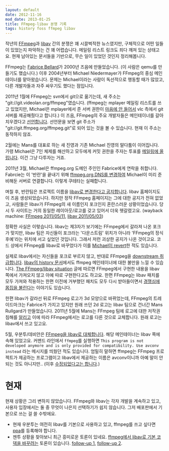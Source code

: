 ```yaml
---
layout: default
date: 2012-11-16
mod_date: 2013-01-25
title: FFmpeg-libav 분쟁 기록
tags: history foss ffmpeg libav
---
```


작년의 [FFmpeg](http://ffmpeg.org/)과 [libav](http://libav.org/) 간의 분쟁은
꽤 시끌벅적한 뉴스였지만,
구체적으로 어떤 일들이 있었는지 파악하는 건 꽤 어렵습니다.
메일링 리스트 링크도 죄다 깨져 있는 상태고요.
현재 남아있는 문서들을 기반으로, 무슨 일이 있었던 것인지 정리해봅니다.

FFmpeg는 [Fabrice Bellard](http://www.bellard.org/)가 2000년 즈음에 만들었습니다.
(이 사람은 qemu를 만들기도 했습니다.)
이후 2004년부터 Michael Niedermayer가 FFmpeg의 중심 메인테이너를 맡아왔습니다.
문제는 Michael이라는 사람이 독선적으로 행동할 때가 많았고,
다른 개발자들과 자주 싸우기도 했다는 점입니다.

2011년 1월에 FFmpeg는 svn에서 git으로 옮기는데,
새 주소는 "git://git.videolan.org/ffmpeg"였습니다.
(ffmpeg는 mplayer 메일링 리스트를 쓰고 있었지만,
Michael은 mplayer에서 준 서버 권한이 [마음에 안 들어서](http://lists.mplayerhq.hu/pipermail/mplayer-dev-eng/2011-March/067913.html) vlc 측에서 git 서버를 제공해줬다고 합니다.)
이 즈음, FFmpeg의 주요 개발자들은 메인테이너를 갈아치우겠다고
[선언합니다](http://article.gmane.org/gmane.comp.video.ffmpeg.devel/123868).
선언문을 보면 git 주소가 "git://git.ffmpeg.org/ffmpeg.git"로 되어 있는 것을 볼 수 있습니다. 현재 이 주소는 동작하지 않죠.

2월에는 Mans를 대표로 하는 새 진영과 기존 Michael 진영의 말다툼이 이어집니다.
가령 Michael은 7인 체제를 해산하고 모두에게 커밋 권한을 주자는 투표를
[메일링에 올립니다](http://lists.mplayerhq.hu/pipermail/ffmpeg-devel/2011-February/102966.html).
이건 그냥 다투자는 거죠.

2011년 3월, Michael은 ffmpeg.org 도메인 주인인 Fabrice에게 연락을 취합니다.
Fabrcie는 이 '반란'을 끝내기 위해
[ffmpeg.org DNS를 변경하여](http://article.gmane.org/gmane.comp.video.ffmpeg.devel/129721)
Michael이 미리 준비해둔 서버로 연결합니다.
이렇게 쿠테타는 실패합니다.

며칠 후, 반란팀은 프로젝트 이름을
[libav로 변경한다고 공지합니다](http://article.gmane.org/gmane.comp.video.ffmpeg.devel/129579).
libav 홈페이지도 이 즈음 생성되었습니다.
하지만 정작 FFmpeg 홈페이지는 그에 대한 공지가 전혀 없었고,
사람들은 libav가 FFmpeg의 새 이름인지 포크인지 혼란스러운 상황이었습니다.
당시 두 사이트는 거의 동일한 레이아웃/로고를 갖고 있어서 더욱 헷갈렸고요.
(wayback machine:
[FFmpeg 2011/05/11](http://web.archive.org/web/20110511074952/http://www.ffmpeg.org/),
[libav 2011/05/03](http://web.archive.org/web/20110503201254/http://libav.org/))

정확한 사실은 이렇습니다. libav는 제3자가 보기에는 FFmpeg에서 갈라져 나온 포크가 맞지만,
libav 팀은 자신들이 포크라는 '다운스트림' 위치가 아니라 'FFmpeg의 정식 후예'라는 위치에 서고 싶었던 것입니다.
그래서 저런 괴상한 공지가 나온 것이고요.
코드 상에서 FFmpeg를 libav로 바꾸었다가
이를 [Michael이 revert](https://github.com/FFmpeg/FFmpeg/commit/c0b1bc8d1797355c4f65ae4c488705b98cf9c8e9)한 적도 있습니다.

실제로 libav에서는 자신들을 포크로 부르지 않고,
반대로 FFmpeg을 [downstream 취급합니다](https://lists.libav.org/pipermail/libav-devel/2012-May/028461.html).
[libav의 history 문서](http://libav.org/about.html)에서도 ffmpeg 메인테이너에 대한 불만을 느낄 수 있습니다.
[The FFmpeg/libav situation](http://blog.pkh.me/p/13-the-FFmpeg-libav-situation.html) 글에 따르면
FFmpeg에서 구현한 내용을 libav 쪽에서 가져오지 않고 아예 따로 구현한다고도 하고요.
한편 FFmpeg는 libav 패치를 모두 가져와 적용하는 한편 이전에 거부했던 패치도 모두 다시 받아들이면서
[경쟁심에 몸집을 불린다](http://codecs.multimedia.cx/?p=370)는 이야기도 있습니다.

한편 libav가 갈라선 뒤로 FFmpeg 로고가 3d 모양으로 바뀌었는데,
FFmpeg의 트레이드마크는 Fabrice가 가지고 있지만
원래 쓰던 2d 로고는 libav 팀으로 건너간 Mans Rullgard가 만들었습니다.
2011년 5월에 Mans는 FFmpeg 팀에 로고에 대한 저작권 침해를 [알리고](http://pastebin.com/qNYPHWTh)
이에 따라 FFmpeg에서는 로고를 다른 것으로 교체합니다.
원래 로고는 libav에서 쓰고 있고요.

5월, 우분투/데비안은
[FFmpeg을 libav로 대체합니다](https://lists.ubuntu.com/archives/technical-board/2011-May/000891.html).
해당 메인테이너는 libav 쪽에 속해 있었고요.
커맨드 라인에서 `ffmpeg`를 실행하면
`This program is not developed anymore and is only provided for compatibility. Use avconv instead`
라는 메시지를 띄웠던 적도 있습니다.
엄밀히 말하면 ffmpeg는 FFmpeg 프로젝트가 제공하는 프로그램이고
libav에서 제공하는 이름은 avconv이니까 아예 말이 안 되는 것도 아니지만..
(이후 [수정되었다고는 합니다](https://bugs.launchpad.net/ubuntu/+source/libav/+bug/939863).)

# 현재

현재 상황은 그리 변하지 않았습니다.
FFmpeg와 libav는 각자 개발을 계속하고 있고,
사용자 입장에서는 둘 중 무엇이 나은지 선택하기가 쉽지 않습니다.
그저 배포판에서 기본으로 쓰는 걸 쓸 수밖에요.

* 현재 우분투는 여전히 libav를 기본으로 사용하고 있고,
ffmpeg를 쓰고 싶다면 [ppa](https://launchpad.net/~jon-severinsson/+archive/ffmpeg)를 등록해야 합니다.
* 젠투 상황을 찾아보니 최근 흥미로운 토론이 있네요.
  [ffmpeg에서 libav로 기본 코덱을 바꾸려는](http://blogs.gentoo.org/scarabeus/2013/01/15/libav-going-to-be-default-provider-for-your-codec-experience/) 토론이 있습니다.
  [follow-up 1](http://aballier.wordpress.com/2013/01/18/ffmpeg-vs-libav-a-distribution-maintainer-point-of-view-almost-two-years-after-the-split/),
  [follow-up 2](http://blogs.gentoo.org/lu_zero/2013/01/18/the-case-of-defaults-libav-vs-ffmpeg/).

[git-videolan-patch]: http://patches.libav.org/patch/497/
